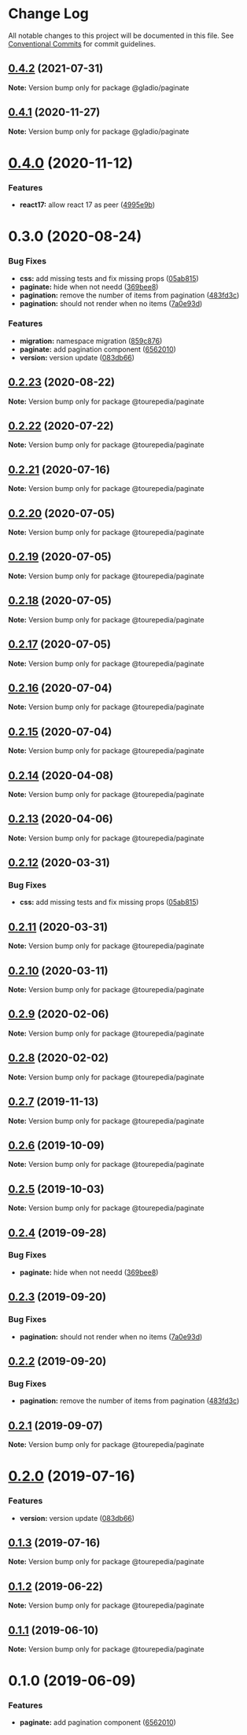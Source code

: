 # Change Log

All notable changes to this project will be documented in this file.
See [Conventional Commits](https://conventionalcommits.org) for commit guidelines.

## [0.4.2](https://github.com/sembark/gladio/compare/@gladio/paginate@0.4.1...@gladio/paginate@0.4.2) (2021-07-31)

**Note:** Version bump only for package @gladio/paginate





## [0.4.1](https://github.com/sembark/gladio/compare/@gladio/paginate@0.4.0...@gladio/paginate@0.4.1) (2020-11-27)

**Note:** Version bump only for package @gladio/paginate





# [0.4.0](https://github.com/sembark/gladio/compare/@gladio/paginate@0.3.0...@gladio/paginate@0.4.0) (2020-11-12)


### Features

* **react17:** allow react 17 as peer ([4995e9b](https://github.com/sembark/gladio/commit/4995e9b))





# 0.3.0 (2020-08-24)


### Bug Fixes

* **css:** add missing tests and fix missing props ([05ab815](https://github.com/sembark/gladio/commit/05ab815))
* **paginate:** hide when not needd ([369bee8](https://github.com/sembark/gladio/commit/369bee8))
* **pagination:** remove the number of items from pagination ([483fd3c](https://github.com/sembark/gladio/commit/483fd3c))
* **pagination:** should not render when no items ([7a0e93d](https://github.com/sembark/gladio/commit/7a0e93d))


### Features

* **migration:** namespace migration ([859c876](https://github.com/sembark/gladio/commit/859c876))
* **paginate:** add pagination component ([6562010](https://github.com/sembark/gladio/commit/6562010))
* **version:** version update ([083db66](https://github.com/sembark/gladio/commit/083db66))





## [0.2.23](https://github.com/sembark/gladio/compare/@tourepedia/paginate@0.2.22...@tourepedia/paginate@0.2.23) (2020-08-22)

**Note:** Version bump only for package @tourepedia/paginate





## [0.2.22](https://github.com/tourepedia/tp-ui/compare/@tourepedia/paginate@0.2.21...@tourepedia/paginate@0.2.22) (2020-07-22)

**Note:** Version bump only for package @tourepedia/paginate





## [0.2.21](https://github.com/tourepedia/tp-ui/compare/@tourepedia/paginate@0.2.20...@tourepedia/paginate@0.2.21) (2020-07-16)

**Note:** Version bump only for package @tourepedia/paginate





## [0.2.20](https://github.com/tourepedia/tp-ui/compare/@tourepedia/paginate@0.2.19...@tourepedia/paginate@0.2.20) (2020-07-05)

**Note:** Version bump only for package @tourepedia/paginate





## [0.2.19](https://github.com/tourepedia/tp-ui/compare/@tourepedia/paginate@0.2.18...@tourepedia/paginate@0.2.19) (2020-07-05)

**Note:** Version bump only for package @tourepedia/paginate





## [0.2.18](https://github.com/tourepedia/tp-ui/compare/@tourepedia/paginate@0.2.17...@tourepedia/paginate@0.2.18) (2020-07-05)

**Note:** Version bump only for package @tourepedia/paginate





## [0.2.17](https://github.com/tourepedia/tp-ui/compare/@tourepedia/paginate@0.2.16...@tourepedia/paginate@0.2.17) (2020-07-05)

**Note:** Version bump only for package @tourepedia/paginate





## [0.2.16](https://github.com/tourepedia/tp-ui/compare/@tourepedia/paginate@0.2.15...@tourepedia/paginate@0.2.16) (2020-07-04)

**Note:** Version bump only for package @tourepedia/paginate





## [0.2.15](https://github.com/tourepedia/tp-ui/compare/@tourepedia/paginate@0.2.14...@tourepedia/paginate@0.2.15) (2020-07-04)

**Note:** Version bump only for package @tourepedia/paginate





## [0.2.14](https://github.com/tourepedia/tp-ui/compare/@tourepedia/paginate@0.2.13...@tourepedia/paginate@0.2.14) (2020-04-08)

**Note:** Version bump only for package @tourepedia/paginate





## [0.2.13](https://github.com/tourepedia/tp-ui/compare/@tourepedia/paginate@0.2.12...@tourepedia/paginate@0.2.13) (2020-04-06)

**Note:** Version bump only for package @tourepedia/paginate





## [0.2.12](https://github.com/tourepedia/tp-ui/compare/@tourepedia/paginate@0.2.11...@tourepedia/paginate@0.2.12) (2020-03-31)


### Bug Fixes

* **css:** add missing tests and fix missing props ([05ab815](https://github.com/tourepedia/tp-ui/commit/05ab815))





## [0.2.11](https://github.com/tourepedia/tp-ui/compare/@tourepedia/paginate@0.2.10...@tourepedia/paginate@0.2.11) (2020-03-31)

**Note:** Version bump only for package @tourepedia/paginate





## [0.2.10](https://github.com/tourepedia/tp-ui/compare/@tourepedia/paginate@0.2.9...@tourepedia/paginate@0.2.10) (2020-03-11)

**Note:** Version bump only for package @tourepedia/paginate





## [0.2.9](https://github.com/tourepedia/tp-ui/compare/@tourepedia/paginate@0.2.8...@tourepedia/paginate@0.2.9) (2020-02-06)

**Note:** Version bump only for package @tourepedia/paginate





## [0.2.8](https://github.com/tourepedia/tp-ui/compare/@tourepedia/paginate@0.2.7...@tourepedia/paginate@0.2.8) (2020-02-02)

**Note:** Version bump only for package @tourepedia/paginate





## [0.2.7](https://github.com/tourepedia/tp-ui/compare/@tourepedia/paginate@0.2.6...@tourepedia/paginate@0.2.7) (2019-11-13)

**Note:** Version bump only for package @tourepedia/paginate





## [0.2.6](https://github.com/tourepedia/tp-ui/compare/@tourepedia/paginate@0.2.5...@tourepedia/paginate@0.2.6) (2019-10-09)

**Note:** Version bump only for package @tourepedia/paginate





## [0.2.5](https://github.com/tourepedia/tp-ui/compare/@tourepedia/paginate@0.2.4...@tourepedia/paginate@0.2.5) (2019-10-03)

**Note:** Version bump only for package @tourepedia/paginate





## [0.2.4](https://github.com/tourepedia/tp-ui/compare/@tourepedia/paginate@0.2.3...@tourepedia/paginate@0.2.4) (2019-09-28)


### Bug Fixes

* **paginate:** hide when not needd ([369bee8](https://github.com/tourepedia/tp-ui/commit/369bee8))





## [0.2.3](https://github.com/tourepedia/tp-ui/compare/@tourepedia/paginate@0.2.2...@tourepedia/paginate@0.2.3) (2019-09-20)


### Bug Fixes

* **pagination:** should not render when no items ([7a0e93d](https://github.com/tourepedia/tp-ui/commit/7a0e93d))





## [0.2.2](https://github.com/tourepedia/tp-ui/compare/@tourepedia/paginate@0.2.1...@tourepedia/paginate@0.2.2) (2019-09-20)


### Bug Fixes

* **pagination:** remove the number of items from pagination ([483fd3c](https://github.com/tourepedia/tp-ui/commit/483fd3c))





## [0.2.1](https://github.com/tourepedia/tp-ui/compare/@tourepedia/paginate@0.2.0...@tourepedia/paginate@0.2.1) (2019-09-07)

**Note:** Version bump only for package @tourepedia/paginate





# [0.2.0](https://github.com/tourepedia/tp-ui/compare/@tourepedia/paginate@0.1.3...@tourepedia/paginate@0.2.0) (2019-07-16)


### Features

* **version:** version update ([083db66](https://github.com/tourepedia/tp-ui/commit/083db66))





## [0.1.3](https://github.com/tourepedia/tp-ui/compare/@tourepedia/paginate@0.1.2...@tourepedia/paginate@0.1.3) (2019-07-16)

**Note:** Version bump only for package @tourepedia/paginate





## [0.1.2](https://github.com/tourepedia/tp-ui/compare/@tourepedia/paginate@0.1.1...@tourepedia/paginate@0.1.2) (2019-06-22)

**Note:** Version bump only for package @tourepedia/paginate





## [0.1.1](https://github.com/tourepedia/tp-ui/compare/@tourepedia/paginate@0.1.0...@tourepedia/paginate@0.1.1) (2019-06-10)

**Note:** Version bump only for package @tourepedia/paginate





# 0.1.0 (2019-06-09)


### Features

* **paginate:** add pagination component ([6562010](https://github.com/tourepedia/tp-ui/commit/6562010))
